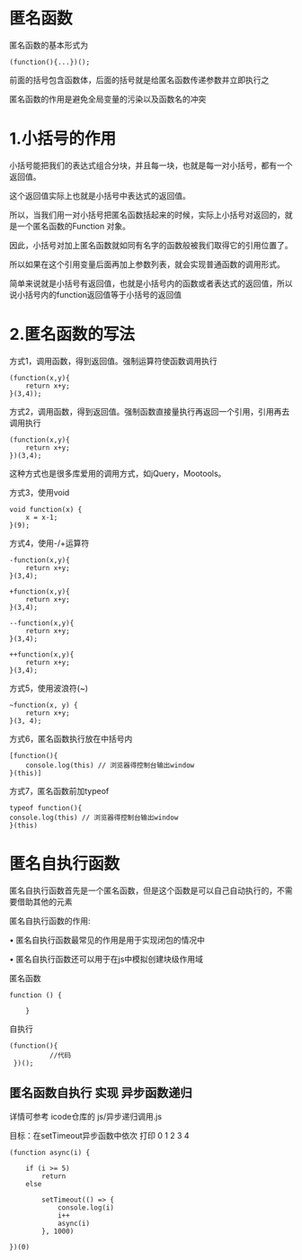 



# 匿名函数

匿名函数的基本形式为

```
(function(){...})();
```

前面的括号包含函数体，后面的括号就是给匿名函数传递参数并立即执行之

匿名函数的作用是避免全局变量的污染以及函数名的冲突




# 1.小括号的作用

小括号能把我们的表达式组合分块，并且每一块，也就是每一对小括号，都有一个返回值。

这个返回值实际上也就是小括号中表达式的返回值。

所以，当我们用一对小括号把匿名函数括起来的时候，实际上小括号对返回的，就是一个匿名函数的Function 对象。

因此，小括号对加上匿名函数就如同有名字的函数般被我们取得它的引用位置了。

所以如果在这个引用变量后面再加上参数列表，就会实现普通函数的调用形式。

简单来说就是小括号有返回值，也就是小括号内的函数或者表达式的返回值，所以说小括号内的function返回值等于小括号的返回值




# 2.匿名函数的写法

方式1，调用函数，得到返回值。强制运算符使函数调用执行

```
(function(x,y){
    return x+y;
}(3,4)); 
```


方式2，调用函数，得到返回值。强制函数直接量执行再返回一个引用，引用再去调用执行
```
(function(x,y){
    return x+y;
})(3,4); 
```
这种方式也是很多库爱用的调用方式，如jQuery，Mootools。



方式3，使用void
```
void function(x) {
    x = x-1;
}(9);
```


方式4，使用-/+运算符
```
-function(x,y){
    return x+y;
}(3,4);

+function(x,y){
    return x+y;
}(3,4);

--function(x,y){
    return x+y;
}(3,4);

++function(x,y){
    return x+y;
}(3,4); 
```



方式5，使用波浪符(~)
```
~function(x, y) {
    return x+y;
}(3, 4); 
```



方式6，匿名函数执行放在中括号内
```
[function(){
    console.log(this) // 浏览器得控制台输出window
}(this)] 
```



方式7，匿名函数前加typeof
```
typeof function(){
console.log(this) // 浏览器得控制台输出window
}(this) 
```



#  匿名自执行函数

匿名自执行函数首先是一个匿名函数，但是这个函数是可以自己自动执行的，不需要借助其他的元素

匿名自执行函数的作用:

•  匿名自执行函数最常见的作用是用于实现闭包的情况中

•  匿名自执行函数还可以用于在js中模拟创建块级作用域


匿名函数

```
function () {
   
    }
```

自执行

```
(function(){
          //代码
 })();
```




## 匿名函数自执行 实现 异步函数递归

详情可参考 icode仓库的 js/异步递归调用.js

目标：在setTimeout异步函数中依次 打印 0 1 2 3 4 
```
(function async(i) {
	
	if (i >= 5)
		return
	else
		
		setTimeout(() => {
			console.log(i)
			i++
			async(i)
		}, 1000)
	
})(0)
```